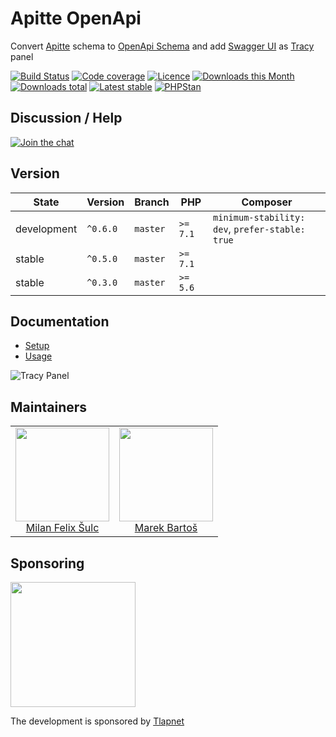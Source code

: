 # Apitte OpenApi

Convert [Apitte](https://github.com/apitte/core) schema to [OpenApi Schema](https://github.com/OAI/OpenAPI-Specification/blob/master/versions/3.0.2.md)
and add [Swagger UI](https://petstore.swagger.io) as [Tracy](https://github.com/nette/tracy) panel

[![Build Status](https://img.shields.io/travis/apitte/openapi.svg?style=flat-square)](https://travis-ci.org/apitte/openapi)
[![Code coverage](https://img.shields.io/coveralls/apitte/openapi.svg?style=flat-square)](https://coveralls.io/r/apitte/openapi)
[![Licence](https://img.shields.io/packagist/l/apitte/openapi.svg?style=flat-square)](https://packagist.org/packages/apitte/openapi)
[![Downloads this Month](https://img.shields.io/packagist/dm/apitte/openapi.svg?style=flat-square)](https://packagist.org/packages/apitte/openapi)
[![Downloads total](https://img.shields.io/packagist/dt/apitte/openapi.svg?style=flat-square)](https://packagist.org/packages/apitte/openapi)
[![Latest stable](https://img.shields.io/packagist/v/apitte/openapi.svg?style=flat-square)](https://packagist.org/packages/apitte/openapi)
[![PHPStan](https://img.shields.io/badge/PHPStan-enabled-brightgreen.svg?style=flat-square)](https://github.com/phpstan/phpstan)

## Discussion / Help

[![Join the chat](https://img.shields.io/gitter/room/apitte/apitte.svg?style=flat-square)](https://gitter.im/apitte/apitte)

## Version

| State       | Version      | Branch   | PHP      | Composer                                        |
|-------------|--------------|----------|----------|-------------------------------------------------|
| development | `^0.6.0`     | `master` | `>= 7.1` | `minimum-stability: dev`, `prefer-stable: true` |
| stable      | `^0.5.0`     | `master` | `>= 7.1` |                                                 |
| stable      | `^0.3.0`     | `master` | `>= 5.6` |                                                 |

## Documentation

- [Setup](.docs/README.md#setup)
- [Usage](.docs/README.md#usage)

![](https://github.com/apitte/openapi/blob/master/.docs/assets/panel.png "Tracy Panel")

## Maintainers

<table>
  <tbody>
    <tr>
      <td align="center">
        <a href="https://github.com/f3l1x">
            <img width="150" height="150" src="https://avatars2.githubusercontent.com/u/538058?v=3&s=150">
        </a>
        </br>
        <a href="https://github.com/f3l1x">Milan Felix Šulc</a>
      </td>
      <td align="center">
        <a href="https://github.com/mabar">
            <img width="150" height="150" src="https://avatars0.githubusercontent.com/u/20974277?s=150&v=4">
        </a>
        </br>
        <a href="https://github.com/mabar">Marek Bartoš</a>
      </td>
    </tr>
  </tbody>
</table>

## Sponsoring

<a href="https://github.com/tlapnet"><img  width="200" src="https://cdn.rawgit.com/f3l1x/xsource/2463efb7/assets/tlapdev.png"></a>

The development is sponsored by [Tlapnet](https://www.tlapnet.cz)
